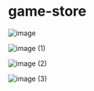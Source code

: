 # game-store

![image](https://github.com/FarisBahmidan/game-store/assets/135508625/24681dff-5576-4960-b54f-3a4349e94e8a)
 
![image (1)](https://github.com/FarisBahmidan/game-store/assets/135508625/72de8c01-13b1-4e52-bd94-71afdca0b205)

![image (2)](https://github.com/FarisBahmidan/game-store/assets/135508625/11a26a05-e904-4c22-ad41-90de88a715d1)

![image (3)](https://github.com/FarisBahmidan/game-store/assets/135508625/5d93a2f9-7f9f-46de-b8e8-c7e2dcea4e45)
